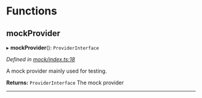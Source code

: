 

# Functions

<a id="mockprovider"></a>

##  mockProvider

▸ **mockProvider**(): `ProviderInterface`

*Defined in [mock/index.ts:18](https://github.com/polkadot-js/api/blob/106c59d/packages/rpc-provider/src/mock/index.ts#L18)*

A mock provider mainly used for testing.

**Returns:** `ProviderInterface`
The mock provider

___

